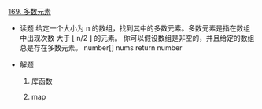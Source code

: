 [169. 多数元素](https://leetcode-cn.com/problems/majority-element/)

- 读题
  给定一个大小为 n 的数组，找到其中的多数元素。多数元素是指在数组中出现次数 大于 ⌊ n/2 ⌋ 的元素。
  你可以假设数组是非空的，并且给定的数组总是存在多数元素。
  number[] nums
  return number

- 解题 
  1. 库函数

  2. map